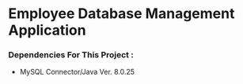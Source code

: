 # Employee Database Management Application

### Dependencies For This Project :
- MySQL Connector/Java Ver. 8.0.25
